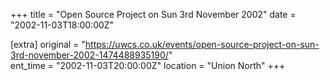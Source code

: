 +++
title = "Open Source Project on Sun 3rd November 2002"
date = "2002-11-03T18:00:00Z"

[extra]
original = "https://uwcs.co.uk/events/open-source-project-on-sun-3rd-november-2002-1474488935190/"    
ent_time = "2002-11-03T20:00:00Z"
location = "Union North"
+++




